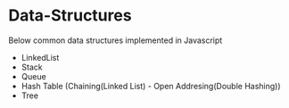 # Data-Structures

Below common data structures implemented in Javascript

- LinkedList
- Stack
- Queue
- Hash Table (Chaining(Linked List) - Open Addresing(Double Hashing))
- Tree
